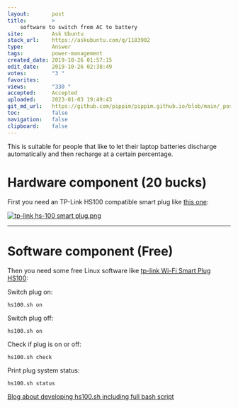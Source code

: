 ```yaml
---
layout:       post
title:        >
    software to switch from AC to battery
site:         Ask Ubuntu
stack_url:    https://askubuntu.com/q/1183902
type:         Answer
tags:         power-management
created_date: 2019-10-26 01:57:15
edit_date:    2019-10-26 02:38:49
votes:        "3 "
favorites:    
views:        "330 "
accepted:     Accepted
uploaded:     2023-01-03 19:49:43
git_md_url:   https://github.com/pippim/pippim.github.io/blob/main/_posts/2019/2019-10-26-software-to-switch-from-AC-to-battery.md
toc:          false
navigation:   false
clipboard:    false
---
```


This is suitable for people that like to let their laptop batteries discharge automatically and then recharge at a certain percentage. 

# Hardware component (20 bucks)

First you need an TP-Link HS100 compatible smart plug like [this one][1]:

[![tp-link hs-100 smart plug.png][2]][2]


----------

# Software component (Free)

Then you need some free Linux software like [tp-link Wi-Fi Smart Plug HS100][3]:

Switch plug on:

``` 
hs100.sh on
```

Switch plug off:

``` 
hs100.sh on
```

Check if plug is on or off:

``` 
hs100.sh check
```

Print plug system status:

``` 
hs100.sh status
```

[Blog about developing hs100.sh including full bash script][4]


  [1]: https://www.amazon.ca/TP-Link-Required-Anywhere-Assistant-HS105/dp/B01K1JVZOE/ref=pd_sbs_60_t_1/138-0748005-2681152?_encoding=UTF8&pd_rd_i=B01K1JVZOE&pd_rd_r=c0911e01-b46e-47fb-84d2-1d6a3a798cac&pd_rd_w=V03Ee&pd_rd_wg=h3RiF&pf_rd_p=9926bb69-42b9-46e4-b788-f665992e326d&pf_rd_r=RAHJ6ASEZ9930ZHQ79HC&psc=1&refRID=RAHJ6ASEZ9930ZHQ79HC
  [2]: https://i.stack.imgur.com/kVeyk.png
  [3]: https://github.com/branning/hs100
  [4]: https://blog.georgovassilis.com/2016/05/07/controlling-the-tp-link-hs100-wi-fi-smart-plug/
